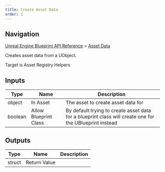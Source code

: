 ```yaml
---
title: Create Asset Data
order: 1
---
```

## Navigation

[Unreal Engine Blueprint API Reference](https://dev.epicgames.com/documentation/en-us/unreal-engine/BlueprintAPI) > [Asset Data](https://dev.epicgames.com/documentation/en-us/unreal-engine/BlueprintAPI/AssetData)

Creates asset data from a UObject.

Target is Asset Registry Helpers

## Inputs

| Type | Name | Description |
| --- | --- | --- |
| object | In Asset | The asset to create asset data for |
| boolean | Allow Blueprint Class | By default trying to create asset data for a blueprint class will create one for the UBlueprint instead |

## Outputs

| Type | Name | Description |
| --- | --- | --- |
| struct | Return Value |  |
